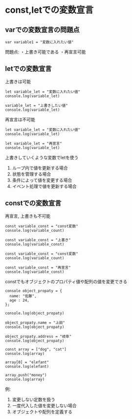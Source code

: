 # const,letでの変数宣言
## varでの変数宣言の問題点
~~~
var variable1 = "変数に入れたい値"
~~~
問題点:
・上書き可能である
・再宣言可能

## letでの変数宣言

上書きは可能
~~~
let variable_let = "変数に入れたい値"
console.log(variable_let)

variable_let = "上書きしたい値"
console.log(variable_let)
~~~

再宣言は不可能
~~~
let variable_let = "変数に入れたい値"
console.log(variable_let)

let variable_let = "再宣言"
console.log(variable_let)
~~~

上書きしていくような変数でletを使う
1. ループ内で値を更新する場合
2. 状態を管理する場合
3. 条件によって値を変更する場合
4. イベント処理で値を更新する場合

## constでの変数宣言
再宣言, 上書きも不可能
~~~
const variable_const = "const変数"
console.log(variable_count)

const variable_const = "上書き"
console.log(variable_const)

~~~

~~~
const variable_const = "const変数"
console.log(variable_count)

const variable_const = "再宣言"
console.log(variable_const)

~~~

constでもオブジェクトのプロパティ値や配列の値を変更できる

~~~
console object_propaty = {
  name: "佐藤",
  age : 24,
};

console.log(object_propaty)

object_propaty.name = "上田"
console.log(object_propaty)

object_propaty.address = "岐阜"
console.log(object_propaty)
~~~

~~~
const array = ["dog", "cat"]
console.log(array)

array[0] = "elefant"
console.log(elefant)

array.push("money")
console.log(array)
~~~
例: 
1. 変更しない定数を扱う
2. 一度代入した値を変更しない場合
3. オブジェクトや配列を定義する